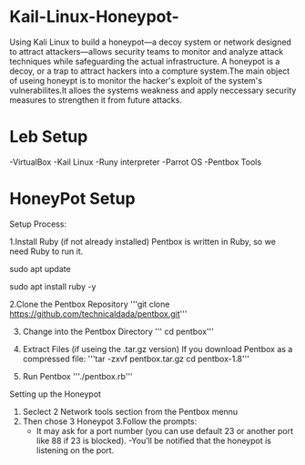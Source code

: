 # Kail-Linux-Honeypot-
Using Kali Linux to build a honeypot—a decoy system or network designed to attract attackers—allows security teams to monitor and analyze attack techniques while safeguarding the actual infrastructure. A honeypot is a decoy, or a trap to attract hackers into a compture system.The main object of useing honeypt is to monitor the hacker's exploit of the system's vulnerabilites.It alloes the systems weakness and apply neccessary security measures to strengthen it from future attacks.

# Leb Setup
-VirtualBox
-Kail Linux 
-Runy interpreter 
-Parrot OS
-Pentbox Tools

# HoneyPot Setup 


Setup Process:

1.Install Ruby (if not already installed) 
Pentbox is written in Ruby, so we need Ruby to run it.

sudo apt update

sudo apt install ruby -y

2.Clone the Pentbox Repository
'''git clone https://github.com/technicaldada/pentbox.git'''

3. Change into the Pentbox Directory 
''' cd pentbox'''

4. Extract Files (if useing the .tar.gz version)
If you download Pentbox as a compressed file:
'''tar -zxvf pentbox.tar.gz
cd pentbox-1.8'''

5. Run Pentbox 
'''./pentbox.rb'''

Setting up the Honeypot
1. Seclect 2 Network tools section from the Pentbox mennu
2. Then chose 3 Honeypot 
3.Follow the prompts:
   - It may ask for a port number (you can use default 23 or another port like 88 if 23 is blocked).
    -You’ll be notified that the honeypot is listening on the port.
